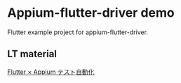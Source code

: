 # Appium-flutter-driver demo

Flutter example project for appium-flutter-driver.

## LT material
[Flutter × Appium テスト自動化](https://speakerdeck.com/tetsukick/flutter-x-appium-tesutozi-dong-hua)
